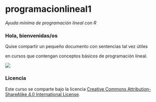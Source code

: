 # programacionlineal1
*Ayuda mínima de programación lineal con R*
### Hola, bienvenidas/os
Quise compartir un pequeño documento con sentencias tal vez útiles 

en cursos que contengan conceptos básicos de programación lineal.



![ ](https://c.tenor.com/lpfGANy32AcAAAAC/kermit-kermit-the-frog.gif)

### Licencia

Este curso se comparte bajo la licencia [Creative Commons Attribution-ShareAlike 4.0 International License](https://creativecommons.org/licenses/by-sa/4.0/deed.es_ES).

